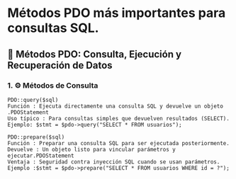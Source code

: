 # Métodos PDO más importantes para consultas SQL.
## 📘 Métodos PDO: Consulta, Ejecución y Recuperación de Datos
### 1. ⚙️ Métodos de Consulta
    PDO::query($sql)
    Función : Ejecuta directamente una consulta SQL y devuelve un objeto .PDOStatement
    Uso típico : Para consultas simples que devuelven resultados (SELECT).
    Ejemplo: $stmt = $pdo->query("SELECT * FROM usuarios");

    PDO::prepare($sql)
    Función : Preparar una consulta SQL para ser ejecutada posteriormente.
    Devuelve : Un objeto listo para vincular parámetros y ejecutar.PDOStatement
    Ventaja : Seguridad contra inyección SQL cuando se usan parámetros.
    Ejemplo :$stmt = $pdo->prepare("SELECT * FROM usuarios WHERE id = ?");
